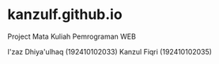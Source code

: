 # kanzulf.github.io
Project Mata Kuliah Pemrograman WEB

I'zaz Dhiya'ulhaq (192410102033)
Kanzul Fiqri (192410102035)
